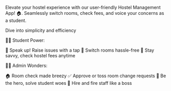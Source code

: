 Elevate your hostel experience with our user-friendly Hostel Management App! 🏠. Seamlessly switch rooms, check fees, and voice your concerns as a student.

Dive into simplicity and efficiency


👩‍💻 Student Power:

📣 Speak up! Raise issues with a tap
🔄 Switch rooms hassle-free
💸 Stay savvy, check hostel fees anytime


👨‍💼 Admin Wonders:

🏠 Room check made breezy
✅ Approve or toss room change requests
🔧 Be the hero, solve student woes
👥 Hire and fire staff like a boss
